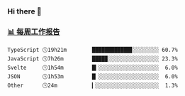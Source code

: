 ### Hi there 👋

<!-- waka-box start -->
### <a href="https://gist.github.com/b3f90cfdb958d2401b019f821c34c859" target="_blank">📊 每周工作报告</a>
```text
TypeScript 🕓19h21m        ████████████▋░░░░░░░░ 60.7%
JavaScript 🕓7h26m         ████▉░░░░░░░░░░░░░░░░ 23.3%
Svelte     🕓1h54m         █▎░░░░░░░░░░░░░░░░░░░  6.0%
JSON       🕓1h53m         █▏░░░░░░░░░░░░░░░░░░░  6.0%
Other      🕓24m           ▎░░░░░░░░░░░░░░░░░░░░  1.3%
```
<!-- waka-box end -->

<!--
**yiningv/yiningv** is a ✨ _special_ ✨ repository because its `README.md` (this file) appears on your GitHub profile.
Here are some ideas to get you started:
- 🔭 I’m currently working on ...
- 🌱 I’m currently learning ...
- 👯 I’m looking to collaborate on ...
- 🤔 I’m looking for help with ...
- 💬 Ask me about ...
- 📫 How to reach me: ...
- 😄 Pronouns: ...
- ⚡ Fun fact: ...
-->
